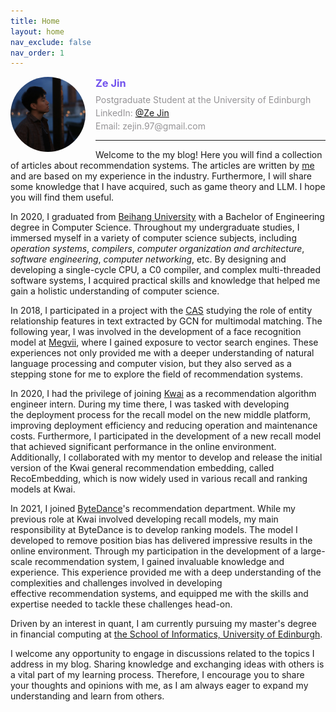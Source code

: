 ```yaml
---
title: Home
layout: home
nav_exclude: false
nav_order: 1
---
```

<!-- <img style="float: left; border-radius: 50%; margin:1px 24px" src="./assets/images/ze-jin.jpg"  width="25%"> -->
<div class="staffer">
   <a> 
    <img style="float: left; border-radius: 50%; height: 120px; margin-right: 1rem;" class="staffer-image" src="./assets/images/ze-jin.jpg" alt=""> 
   </a>
   <div>
      <h3 style="margin: 0.5rem; color: #7253ed" class="staffer-name"> 
        Ze Jin
      </h3>
      <p style="color: #959396; margin: 0.25rem" class="staffer-meta">Postgraduate Student at the University of Edinburgh</p>
      <p style="color: #959396; margin: 0.25rem" class="staffer-meta">LinkedIn: <a href="https://www.linkedin.com/in/ze-jin-7219531b2/">@Ze Jin</a></p>
      <p style="color: #959396; margin: 0.25rem" class="staffer-meta">Email: zejin.97@gmail.com</p>
      <hr/>
   </div>
</div>

Welcome to the my blog! Here you will find a collection of articles about recommendation systems. The articles are written by [me](https://www.linkedin.com/in/ze-jin-7219531b2/) and are based on my experience in the industry. Furthermore, I will share some knowledge that I have acquired, such as game theory and LLM. I hope you will find them useful.

In 2020, I graduated from [Beihang University](https://ev.buaa.edu.cn/) with a Bachelor of Engineering degree in Computer Science. Throughout my undergraduate studies, I immersed myself in a variety of computer science subjects, including *operation systems*, *compilers*, *computer organization and architecture*, *software engineering*, *computer networking*, etc. By designing and developing a single-cycle CPU, a C0 compiler, and complex multi-threaded software systems, I acquired practical skills and knowledge that helped me gain a holistic understanding of computer science.

In 2018, I participated in a project with the [CAS](https://english.cas.cn/) studying the role of entity relationship features in text extracted by GCN for multimodal matching. The following year, I was involved in the development of a face recognition model at [Megvii](https://en.megvii.com/), where I gained exposure to vector search engines. These experiences not only provided me with a deeper understanding of natural language processing and computer vision, but they also served as a stepping stone for me to explore the field of recommendation systems.

In 2020, I had the privilege of joining [Kwai](https://www.kwai.com/) as a recommendation algorithm engineer intern. During my time there, I was tasked with developing the deployment process for the recall model on the new middle platform, improving deployment efficiency and reducing operation and maintenance costs.  Furthermore, I participated in the development of a new recall model that achieved significant performance in the online environment. Additionally, I collaborated with my mentor to develop and release the initial version of the Kwai general recommendation embedding, called RecoEmbedding, which is now widely used in various recall and ranking models at Kwai.

In 2021, I joined [ByteDance](https://www.bytedance.com/en/)'s recommendation department. While my previous role at Kwai involved developing recall models, my main responsibility at ByteDance is to develop ranking models. The model I developed to remove position bias has delivered impressive results in the online environment. Through my participation in the development of a large-scale recommendation system, I gained invaluable knowledge and experience. This experience provided me with a deep understanding of the complexities and challenges involved in developing effective recommendation systems, and equipped me with the skills and expertise needed to tackle these challenges head-on.

Driven by an interest in quant, I am currently pursuing my master's degree in financial computing at [the School of Informatics, University of Edinburgh](https://www.ed.ac.uk/informatics).

I welcome any opportunity to engage in discussions related to the topics I address in my blog. Sharing knowledge and exchanging ideas with others is a vital part of my learning process. Therefore, I encourage you to share your thoughts and opinions with me, as I am always eager to expand my understanding and learn from others.

